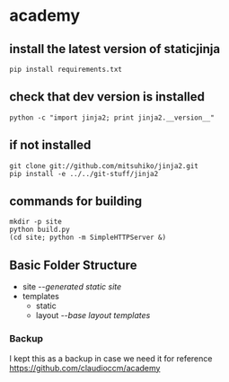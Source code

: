 # academy

## install the latest version of staticjinja

    pip install requirements.txt

## check that dev version is installed

    python -c "import jinja2; print jinja2.__version__"

## if not installed

    git clone git://github.com/mitsuhiko/jinja2.git
    pip install -e ../../git-stuff/jinja2

## commands for building

    mkdir -p site
    python build.py
    (cd site; python -m SimpleHTTPServer &)

## Basic Folder Structure

- site        --*generated static site*
- templates   
  - static    
  - layout    --*base layout templates*


### Backup

I kept this as a backup in case we need it for reference
https://github.com/claudioccm/academy
